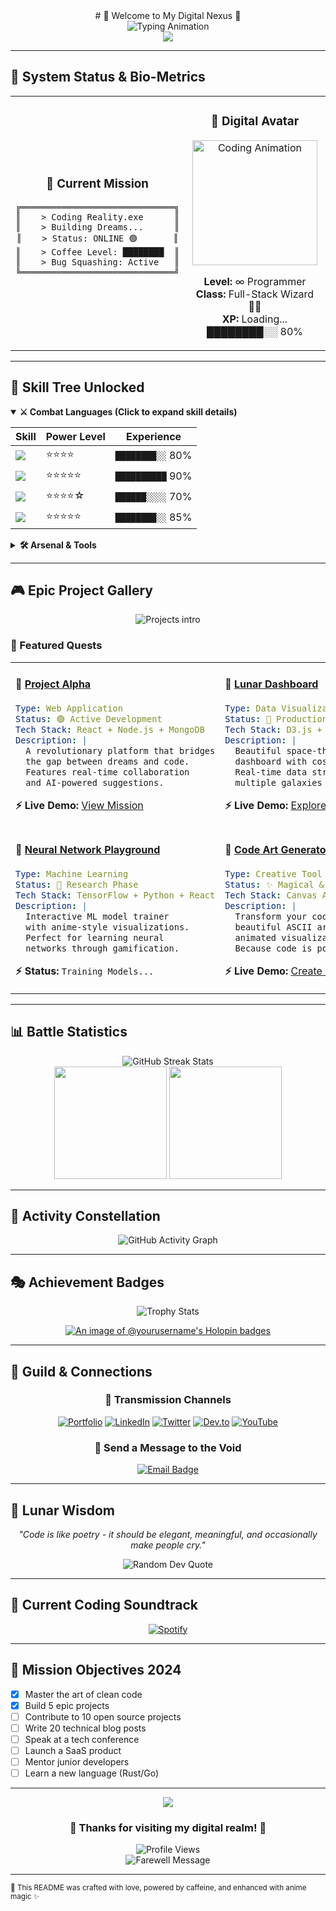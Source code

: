 
<div align ="center">
  # 🌌 Welcome to My Digital Nexus 🌌</div>

<div align="center">
  <img src="https://readme-typing-svg.herokuapp.com?font=Orbitron&size=35&duration=3000&pause=1000&color=00D4FF&center=true&vCenter=true&width=1000&lines=Initializing+Neural+Network...;System+Online+%E2%9C%A8;Welcome+to+the+Code+Dimension;I'm+Your+Digital+Architect" alt="Typing Animation" />
</div>

<div align="center">
  <img src="https://capsule-render.vercel.app/api?type=waving&color=gradient&customColorList=6,11,20&height=200&section=header&text=BADDEEP&fontSize=50&fontColor=fff&animation=twinkling&fontAlignY=32" />
</div>

---

## 🚀 System Status & Bio-Metrics

<table align="center">
<tr>
<td align="center" width="50%">

### 🎯 Current Mission
```ascii
╔══════════════════════════════╗
║    > Coding Reality.exe      ║
║    > Building Dreams...      ║
║    > Status: ONLINE 🟢       ║
║    > Coffee Level: ████████  ║
║    > Bug Squashing: Active   ║
╚══════════════════════════════╝
```

</td>
<td align="center" width="50%">

### 👾 Digital Avatar
<img src="https://github.com/SP-XD/SP-XD/blob/main/images/dev-working_rounded.gif?raw=true" width="200px" alt="Coding Animation"/>

**Level:** ∞ Programmer  
**Class:** Full-Stack Wizard 🧙‍♂️  
**XP:** Loading... ████████░░ 80%

</td>
</tr>
</table>

---

## 🌟 Skill Tree Unlocked

<details open>
<summary><b>⚔️ Combat Languages (Click to expand skill details)</b></summary>

<div align="center">

| Skill | Power Level | Experience |
|-------|-------------|------------|
| <img src="https://img.shields.io/badge/JavaScript-F7DF1E?style=for-the-badge&logo=javascript&logoColor=black" /> | ⭐⭐⭐⭐ | `████████░░` 80% |
| <img src="https://img.shields.io/badge/Python-3776AB?style=for-the-badge&logo=python&logoColor=white" /> | ⭐⭐⭐⭐⭐ | `██████████` 90% |
| <img src="https://img.shields.io/badge/EXPRESS-007ACC?style=for-the-badge&logo=typescript&logoColor=white" /> | ⭐⭐⭐⭐☆ | `██████░░░░` 70% |
| <img src="https://img.shields.io/badge/React-20232A?style=for-the-badge&logo=react&logoColor=61DAFB" /> | ⭐⭐⭐⭐⭐ | `████████░░` 85% |

</div>
</details>

<details>
<summary><b>🛠️ Arsenal & Tools</b></summary>

```
🌐 Frontend Jutsu:
├── React ⚛️
├── Next.js 🚀  
├── Vue.js 💚
└── Anime.js ✨

🗄️ Backend Sorcery:
├── Node.js 🟢
├── Express 🚄
├── FastAPI ⚡
└── Django 🎸

☁️ Cloud Mastery:
├── AWS ☁️
├── Docker 🐳
├── Kubernetes ⚙️
└── MongoDB 🍃
```

</details>

---

## 🎮 Epic Project Gallery

<div align="center">
  <img src="https://readme-typing-svg.herokuapp.com?font=Fira+Code&pause=1000&color=FF6B9D&center=true&width=435&lines=Behold+my+digital+creations!;Each+one+a+piece+of+my+soul..." alt="Projects intro" />
</div>

### 🌟 Featured Quests

<table>
<tr>
<td width="50%">

#### 🚀 [Project Alpha](https://github.com/yourusername/project-alpha)
```yaml
Type: Web Application
Status: 🟢 Active Development
Tech Stack: React + Node.js + MongoDB
Description: |
  A revolutionary platform that bridges
  the gap between dreams and code.
  Features real-time collaboration
  and AI-powered suggestions.
```
**⚡ Live Demo:** [View Mission](https://your-demo-link.com)

</td>
<td width="50%">

#### 🌙 [Lunar Dashboard](https://github.com/yourusername/lunar-dashboard)
```yaml
Type: Data Visualization
Status: 🌟 Production Ready
Tech Stack: D3.js + Python + FastAPI
Description: |
  Beautiful space-themed analytics
  dashboard with cosmic animations.
  Real-time data streaming from
  multiple galaxies (APIs).
```
**⚡ Live Demo:** [Explore Universe](https://your-demo-link.com)

</td>
</tr>

<tr>
<td width="50%">

#### 🎯 [Neural Network Playground](https://github.com/yourusername/nn-playground)
```yaml
Type: Machine Learning
Status: 🔬 Research Phase
Tech Stack: TensorFlow + Python + React
Description: |
  Interactive ML model trainer
  with anime-style visualizations.
  Perfect for learning neural
  networks through gamification.
```
**⚡ Status:** `Training Models...`

</td>
<td width="50%">

#### 🎨 [Code Art Generator](https://github.com/yourusername/code-art)
```yaml
Type: Creative Tool
Status: ✨ Magical & Complete
Tech Stack: Canvas API + WebGL + Vue
Description: |
  Transform your code into
  beautiful ASCII art and
  animated visualizations.
  Because code is poetry!
```
**⚡ Live Demo:** [Create Magic](https://your-demo-link.com)

</td>
</tr>
</table>

---

## 📊 Battle Statistics

<div align="center">
  <img src="https://github-readme-streak-stats.herokuapp.com/?user=yourusername&theme=tokyonight&hide_border=true&stroke=0000&background=0D1117&ring=e39777&fire=e39777&currStreakLabel=e39777" alt="GitHub Streak Stats" />
</div>

<div align="center">
  <img height="180em" src="https://github-readme-stats.vercel.app/api?username=yourusername&show_icons=true&theme=tokyonight&include_all_commits=true&count_private=true&hide_border=true&bg_color=0d1117"/>
  <img height="180em" src="https://github-readme-stats.vercel.app/api/top-langs/?username=yourusername&layout=compact&langs_count=7&theme=tokyonight&hide_border=true&bg_color=0d1117"/>
</div>

---

## 🌸 Activity Constellation

<div align="center">
  <img src="https://github-readme-activity-graph.vercel.app/graph?username=yourusername&bg_color=0d1117&color=e39777&line=e39777&point=ff6b9d&area=true&hide_border=true" alt="GitHub Activity Graph" />
</div>

---

## 🎭 Achievement Badges

<div align="center">
  <img src="https://github-profile-trophy.vercel.app/?username=yourusername&theme=tokyonight&no-frame=true&no-bg=false&margin-w=4&row=1" alt="Trophy Stats"/>
</div>

<div align="center">
  
[![An image of @yourusername's Holopin badges](https://holopin.me/yourusername)](https://holopin.io/@yourusername)

</div>

---

## 🤝 Guild & Connections

<div align="center">

### 📡 Transmission Channels

[![Portfolio](https://img.shields.io/badge/Portfolio-000000?style=for-the-badge&logo=About.me&logoColor=white)](https://your-portfolio.com)
[![LinkedIn](https://img.shields.io/badge/LinkedIn-0077B5?style=for-the-badge&logo=linkedin&logoColor=white)](https://linkedin.com/in/yourprofile)
[![Twitter](https://img.shields.io/badge/Twitter-1DA1F2?style=for-the-badge&logo=twitter&logoColor=white)](https://twitter.com/yourhandle)
[![Dev.to](https://img.shields.io/badge/Dev.to-0A0A0A?style=for-the-badge&logo=devdotto&logoColor=white)](https://dev.to/yourprofile)
[![YouTube](https://img.shields.io/badge/YouTube-FF0000?style=for-the-badge&logo=youtube&logoColor=white)](https://youtube.com/yourchannel)

### 💌 Send a Message to the Void

<a href="mailto:your.email@example.com">
  <img src="https://img.shields.io/badge/Email-D14836?style=for-the-badge&logo=gmail&logoColor=white" alt="Email Badge"/>
</a>

</div>

---

## 🌙 Lunar Wisdom

<div align="center">
  
*"Code is like poetry - it should be elegant, meaningful, and occasionally make people cry."*

<img src="https://quotes-github-readme.vercel.app/api?type=horizontal&theme=tokyonight&quote=The%20best%20error%20message%20is%20the%20one%20that%20never%20shows%20up&author=Thomas%20Fuchs" alt="Random Dev Quote"/>

</div>

---

## 🎵 Current Coding Soundtrack

<div align="center">
  
[![Spotify](https://novatorem-kyzbk7wxl-bardiesel.vercel.app/api/spotify)](https://open.spotify.com/user/yourusername)

</div>

---

## 🎯 Mission Objectives 2024

- [x] Master the art of clean code
- [x] Build 5 epic projects
- [ ] Contribute to 10 open source projects
- [ ] Write 20 technical blog posts  
- [ ] Speak at a tech conference
- [ ] Launch a SaaS product
- [ ] Mentor junior developers
- [ ] Learn a new language (Rust/Go)

---

<div align="center">
  <img src="https://capsule-render.vercel.app/api?type=waving&color=gradient&customColorList=6,11,20&height=100&section=footer" />
</div>

<div align="center">
  
### 🌟 Thanks for visiting my digital realm! 🌟

<img src="https://komarev.com/ghpvc/?username=yourusername&color=blueviolet&style=for-the-badge&label=Realm+Visitors" alt="Profile Views"/>

</div>

<div align="center">
  <img src="https://readme-typing-svg.herokuapp.com?font=Orbitron&size=20&duration=3000&pause=1000&color=00D4FF&center=true&vCenter=true&width=1000&lines=May+the+code+be+with+you+%E2%9C%A8;Until+we+meet+again+in+the+digital+realm..." alt="Farewell Message" />
</div>

---

<sub>🤖 This README was crafted with love, powered by caffeine, and enhanced with anime magic ✨</sub>
